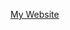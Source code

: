 
<html>
<body>
<p><a href="https://sahil1510s.github.io/mpro/index.html"> My Website </a></p>
</body>
</html>

